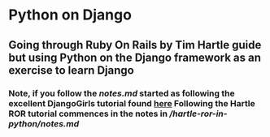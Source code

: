 Python on Django
================

## Going through Ruby On Rails by Tim Hartle guide but using Python on the Django framework as an exercise to learn Django 

### Note, if you follow the *notes.md* started as following the excellent DjangoGirls tutorial found [here](https://tutorial.djangogirls.org/en/) Following the Hartle ROR tutorial commences in the notes in */hartle-ror-in-python/notes.md*
